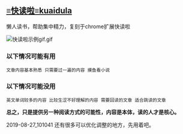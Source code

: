 ## [≡快读啦≡kuaidula](https://ds37.github.io/kuaidula/) 

懒人读书，帮助集中精力，复刻于chrome扩展快读啦

![快读啦示例gif.gif](https://i.loli.net/2019/08/27/hKNymkeBOHJsXI6.gif)

### 以下情况可能有用

`文章内容基本熟悉
只需要过一遍的内容
摸鱼看小说`

### 以下情况可能没用

`英文单词较多的内容
比较生涩不好理解的内容
需要回读的文章
适合跳读的文章`

**总之，只是提供另一种阅读方式的可能性，内容是本体，读的人才是核心。**

2019-08-27_101041
还有很多可以优化调整的地方，先用着吧。
